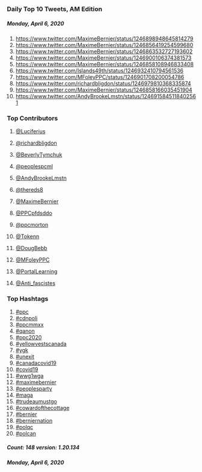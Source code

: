 ### Daily Top 10 Tweets, AM Edition
##### Monday, April 6, 2020
 1) https://www.twitter.com/MaximeBernier/status/1246898948645814279
 2) https://www.twitter.com/MaximeBernier/status/1246856419254599680
 3) https://www.twitter.com/MaximeBernier/status/1246863532727193602
 4) https://www.twitter.com/MaximeBernier/status/1246900106374381573
 5) https://www.twitter.com/MaximeBernier/status/1246858108946833408
 6) https://www.twitter.com/Islands49th/status/1246932410794561536
 7) https://www.twitter.com/MFoleyPPC/status/1246901708200054786
 8) https://www.twitter.com/richardbligdon/status/1246979810368335874
 9) https://www.twitter.com/MaximeBernier/status/1246858166035451904
10) https://www.twitter.com/AndyBrookeLmstn/status/1246915845118402561

### Top Contributors
  1) [@Luciferius](https://www.twitter.com/Luciferius)
  2) [@richardbligdon](https://www.twitter.com/richardbligdon)
  3) [@BeverlyTymchuk](https://www.twitter.com/BeverlyTymchuk)
  4) [@peoplespcml](https://www.twitter.com/peoplespcml)
  5) [@AndyBrookeLmstn](https://www.twitter.com/AndyBrookeLmstn)
  6) [@thereds8](https://www.twitter.com/thereds8)
  7) [@MaximeBernier](https://www.twitter.com/MaximeBernier)
  8) [@PPCpfdsddo](https://www.twitter.com/PPCpfdsddo)
  9) [@ppcmorton](https://www.twitter.com/ppcmorton)
 10) [@Tokenn](https://www.twitter.com/Tokenn)

 11) [@DougBebb](https://www.twitter.com/DougBebb)
 12) [@MFoleyPPC](https://www.twitter.com/MFoleyPPC)
 13) [@PortalLearning](https://www.twitter.com/PortalLearning)
 14) [@Anti_fascistes](https://www.twitter.com/Anti_fascistes)


### Top Hashtags

  1) [#ppc](https://www.twitter.com/hashtag/ppc)
  2) [#cdnpoli](https://www.twitter.com/hashtag/cdnpoli)
  3) [#ppcmmxx](https://www.twitter.com/hashtag/ppcmmxx)
  4) [#qanon](https://www.twitter.com/hashtag/qanon)
  5) [#ppc2020](https://www.twitter.com/hashtag/ppc2020)
  6) [#yellowvestscanada](https://www.twitter.com/hashtag/yellowvestscanada)
  7) [#ygk](https://www.twitter.com/hashtag/ygk)
  8) [#unexit](https://www.twitter.com/hashtag/unexit)
  9) [#canadacovid19](https://www.twitter.com/hashtag/canadacovid19)
 10) [#covid19](https://www.twitter.com/hashtag/covid19)
 11) [#wwg1wga](https://www.twitter.com/hashtag/wwg1wga)
 12) [#maximebernier](https://www.twitter.com/hashtag/maximebernier)
 13) [#peoplesparty](https://www.twitter.com/hashtag/peoplesparty)
 14) [#maga](https://www.twitter.com/hashtag/maga)
 15) [#trudeaumustgo](https://www.twitter.com/hashtag/trudeaumustgo)
 16) [#cowardofthecottage](https://www.twitter.com/hashtag/cowardofthecottage)
 17) [#bernier](https://www.twitter.com/hashtag/bernier)
 18) [#berniernation](https://www.twitter.com/hashtag/berniernation)
 19) [#polqc](https://www.twitter.com/hashtag/polqc)
 20) [#polcan](https://www.twitter.com/hashtag/polcan)

##### Count: 148	version: 1.20.134
##### Monday, April 6, 2020

